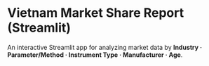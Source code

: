 # Vietnam Market Share Report (Streamlit)

An interactive Streamlit app for analyzing market data by **Industry · Parameter/Method · Instrument Type · Manufacturer · Age**.
